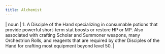 ```yaml
---
title: Alchemist
---
```

| noun | 1.  	A Disciple of the Hand specializing in consumable potions that provide powerful short-term stat boosts or restore HP or MP. Also associated with crafting Scholar and Summoner weapons, many Orchestrion Rolls, and reagents that are required by other Disciples of the Hand for crafting most equipment beyond level 50.	|